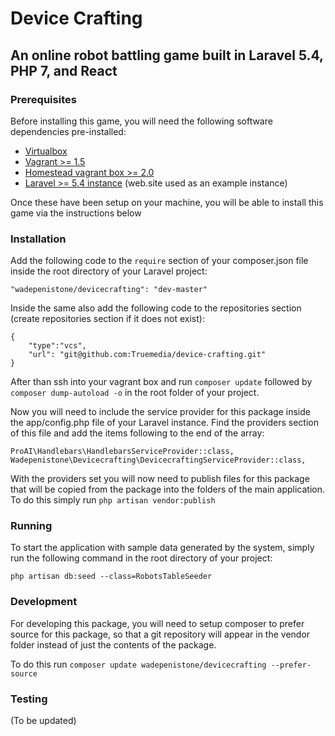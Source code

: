 # Device Crafting
## An online robot battling game built in Laravel 5.4, PHP 7, and React


### Prerequisites
Before installing this game, you will need the following software dependencies pre-installed:

- [Virtualbox](https://www.virtualbox.org/wiki/Downloads)
- [Vagrant >= 1.5](https://www.vagrantup.com/downloads.html)
- [Homestead vagrant box >= 2.0](https://laravel.com/docs/5.4/homestead)
- [Laravel >= 5.4 instance](https://laravel.com/docs/5.4/installation) (web.site used as an example instance)

Once these have been setup on your machine, you will be able to install this game via the instructions below

### Installation
Add the following code to the `require` section of your composer.json file inside the root directory of your Laravel project:

    "wadepenistone/devicecrafting": "dev-master"

Inside the same also add the following code to the repositories section (create repositories section if it does not exist):

    {
        "type":"vcs",
        "url": "git@github.com:Truemedia/device-crafting.git"
    }

After than ssh into your vagrant box and run `composer update` followed by `composer dump-autoload -o` in the root folder of your project.

Now you will need to include the service provider for this package inside the app/config.php file of your Laravel instance. Find the providers section of this file and add the items following to the end of the array:

    ProAI\Handlebars\HandlebarsServiceProvider::class,
    Wadepenistone\Devicecrafting\DevicecraftingServiceProvider::class,

With the providers set you will now need to publish files for this package that will be copied from the package into the folders of the main application.
To do this simply run `php artisan vendor:publish`

### Running
To start the application with sample data generated by the system, simply run the following command in the root directory of your project:

    php artisan db:seed --class=RobotsTableSeeder

### Development
For developing this package, you will need to setup composer to prefer source for this package, so that a git repository will appear in the vendor folder instead of just the contents of the package.

To do this run `composer update wadepenistone/devicecrafting --prefer-source`

### Testing
(To be updated)
